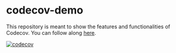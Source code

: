 # codecov-demo
This repository is meant to show the features and functionalities of Codecov. You can follow along [here](https://docs.codecov.com/docs/codecov-tutorial).

[![codecov](https://codecov.io/gh/socratess/codecov-demo/branch/main/graph/badge.svg?token=FG92P511YA)](https://codecov.io/gh/socratess/codecov-demo)